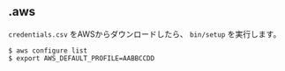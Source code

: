 ## .aws

`credentials.csv` をAWSからダウンロードしたら、 `bin/setup` を実行します。

```
$ aws configure list
$ export AWS_DEFAULT_PROFILE=AABBCCDD
```
